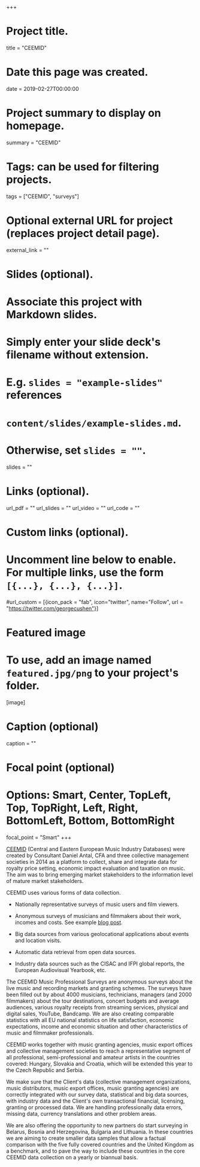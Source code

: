 +++
# Project title.
title = "CEEMID"

# Date this page was created.
date = 2019-02-27T00:00:00

# Project summary to display on homepage.
summary = "CEEMID"

# Tags: can be used for filtering projects.
tags = ["CEEMID", "surveys"]

# Optional external URL for project (replaces project detail page).
external_link = ""

# Slides (optional).
#   Associate this project with Markdown slides.
#   Simply enter your slide deck's filename without extension.
#   E.g. `slides = "example-slides"` references 
#   `content/slides/example-slides.md`.
#   Otherwise, set `slides = ""`.
slides = ""

# Links (optional).
url_pdf = ""
url_slides = ""
url_video = ""
url_code = ""

# Custom links (optional).
#   Uncomment line below to enable. For multiple links, use the form `[{...}, {...}, {...}]`.
#url_custom = [{icon_pack = "fab", icon="twitter", name="Follow", url = "https://twitter.com/georgecushen"}]

# Featured image
# To use, add an image named `featured.jpg/png` to your project's folder. 
[image]
  # Caption (optional)
  caption = ""
  
  # Focal point (optional)
  # Options: Smart, Center, TopLeft, Top, TopRight, Left, Right, BottomLeft, Bottom, BottomRight
  focal_point = "Smart"
+++

[CEEMID](https://danielantal.eu/tags/ceemid/) (Central and Eastern European Music Industry Databases) were created by Consultant Daniel Antal, CFA and three collective management societies in 2014 as a platform to collect, share and integrate data for royalty price setting, economic impact evaluation and taxation on music. The aim was to bring emerging market stakeholders to the information level of mature market stakeholders.

CEEMID uses various forms of data collection.

* Nationally representative surveys of music users and film viewers.

* Anonymous surveys of musicians and filmmakers about their work, incomes and costs. See example [blog post](https://danielantal.eu/post/career_path/).

* Big data sources from various geolocational applications about events and location visits.

* Automatic data retrieval from open data sources.

* Industry data sources such as the CISAC and IFPI global reports, the European Audiovisual Yearbook, etc.

The CEEMID Music Professional Surveys are anonymous surveys about the live music and recording markets and granting schemes.  The surveys have been filled out by about 4000 musicians, technicians, managers (and 2000 filmmakers) about the tour destinations, concert budgets and average audiences, various royalty receipts from streaming services, physical and digital sales, YouTube, Bandcamp.  We are also creating comparable statistics with all EU national statistics on life satisfaction, economic expectations, income and economic situation and other characteristics of music and filmmaker professionals.

CEEMID works together with music granting agencies, music export offices and collective management societies to reach a representative segment of all professional, semi-professional and amateur artists in the countries covered: Hungary, Slovakia and Croatia, which will be extended this year to the Czech Republic and Serbia.

We make sure that the Client's data (collective management organizations, music distributors, music export offices, music granting agencies) are correctly integrated with our survey data, statistical and big data sources, with industry data and the Client's own transactional financial, licensing, granting or processed data. We are handling professionally data errors, missing data, currency translations and other problem areas.

We are also offering the opportunity to new partners do start surveying in Belarus, Bosnia and Herzegovina, Bulgaria and Lithuania.  In these countries we are aiming to create smaller data samples that allow a factual comparison with the five fully covered countries and the United Kingdom as a benchmark, and to pave the way to include these countries in the core CEEMID data collection on a yearly or biannual basis. 



